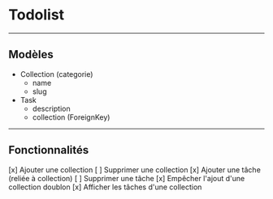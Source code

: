 # Todolist

---
## Modèles
- Collection (categorie)
    - name
    - slug
- Task
    - description
    - collection (ForeignKey) 

---
## Fonctionnalités
[x] Ajouter une collection
[ ] Supprimer une collection
[x] Ajouter une tâche (reliée à collection)
[ ] Supprimer une tâche
[x] Empêcher l'ajout d'une collection doublon
[x] Afficher les tâches d'une collection

